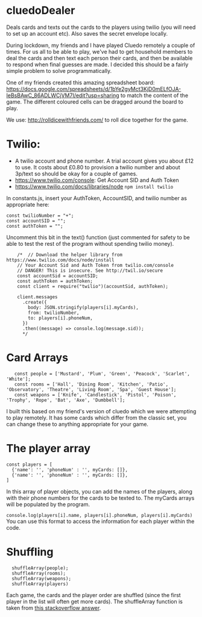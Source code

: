 # cluedoDealer
Deals cards and texts out the cards to the players using twilio (you will need to set up an account etc). Also saves the secret envelope locally.  

During lockdown, my friends and I have played Cluedo remotely a couple of times. For us all to be able to play, we've had to get household members to deal the cards and then text each person their cards, and then be available to respond when final guesses are made. I decided this should be a fairly simple problem to solve programmatically. 

One of my friends created this amazing spreadsheet board: https://docs.google.com/spreadsheets/d/1bYe2gyMct3KjD0mELfOJA-IeBsBAwC_86ADLWCjVM7I/edit?usp=sharing to match the content of the game. The different coloured cells can be dragged around the board to play. 

We use: http://rolldicewithfriends.com/ to roll dice together for the game. 

# Twilio: 
- A twilio account and phone number. 
  A trial account gives you about £12 to use. 
  It costs about £0.80 to provision a twilio number and about 3p/text so should be okay for a couple of games. 
- https://www.twilio.com/console: Get Account SID and Auth Token 
- https://www.twilio.com/docs/libraries/node ```npm install twilio```


In constants.js, insert your AuthToken, AccountSID, and twilio number as appropriate here: 
```
const twilioNumber = "+";
const accountSID = "";
const authToken = "";

```

Uncomment this bit in the text() function (just commented for safety to be able to test the rest of the program without spending twilio money).

``` 
    /*  // Download the helper library from https://www.twilio.com/docs/node/install
    // Your Account Sid and Auth Token from twilio.com/console
    // DANGER! This is insecure. See http://twil.io/secure
    const accountSid = accountSID;
    const authToken = authToken;
    const client = require("twilio")(accountSid, authToken);

    client.messages
      .create({
        body: JSON.stringify(players[i].myCards),
        from: twilioNumber,
        to: players[i].phoneNum,
      })
      .then((message) => console.log(message.sid));
      */
 ```

# Card Arrays

```
   const people = ['Mustard', 'Plum', 'Green', 'Peacock', 'Scarlet', 'White'];
   const rooms = ['Hall', 'Dining Room', 'Kitchen', 'Patio', 'Observatory', 'Theatre', 'Living Room', 'Spa', 'Guest House'];
   const weapons = ['Knife', 'Candlestick', 'Pistol', 'Poison', 'Trophy', 'Rope', 'Bat', 'Axe', 'Dumbbell'];
```
I built this based on my friend's version of cluedo which we were attempting to play remotely. It has some cards which differ from the classic set, you can change these to anything appropriate for your game. 

# The player array

```
const players = [
  {'name': '', 'phoneNum' : '', myCards: []},
  {'name': '', 'phoneNum' : '', myCards: []},
]
```
In this array of player objects, you can add the names of the players, along with their phone numbers for the cards to be texted to. The myCards arrays will be populated by the program. 

```console.log(players[i].name, players[i].phoneNum, players[i].myCards)``` 
You can use this format to access the information for each player within the code. 

# Shuffling 

```
  shuffleArray(people);
  shuffleArray(rooms);
  shuffleArray(weapons);
  shuffleArray(players)
```
Each game, the cards and the player order are shuffled (since the first player in the list will often get more cards). The shuffleArray function is taken from [this stackoverflow answer](https://stackoverflow.com/a/12646864). 



